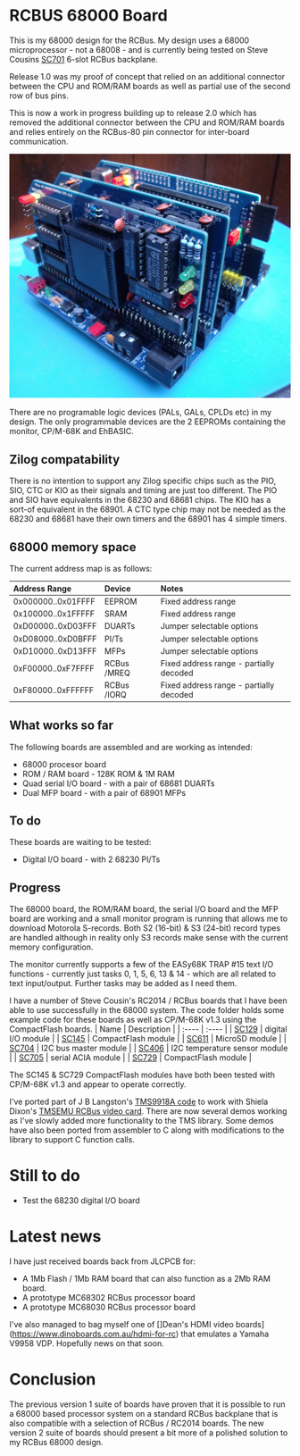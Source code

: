 # RCBUS 68000 Board
This is my 68000 design for the RCBus. My design uses a 68000 microprocessor - not a 68008 - and is currently being tested on Steve Cousins [SC701](https://smallcomputercentral.com/rcbus/sc700-series/sc701-rcbus-backplane/) 6-slot RCBus backplane.

Release 1.0 was my proof of concept that relied on an additional connector between the CPU and ROM/RAM boards as well as partial use of the second row of bus pins.

This is now a work in progress building up to release 2.0 which has removed the additional connector between the CPU and ROM/RAM boards and relies entirely on the RCBus-80 pin connector for inter-board communication.

![](./images/Board_Set_1.JPG)

There are no programable logic devices (PALs, GALs, CPLDs etc) in my design. The only programmable devices are the 2 EEPROMs containing the monitor, CP/M-68K and EhBASIC.

## Zilog compatability
There is no intention to support any Zilog specific chips such as the PIO, SIO, CTC or KIO as their signals and timing are just too different. The PIO and SIO have equivalents in the 68230 and 68681 chips. The KIO has a sort-of equivalent in the 68901. A  CTC type chip may not be needed as the 68230 and 68681 have their own timers and the 68901 has 4 simple timers.

## 68000 memory space
The current address map is as follows:

| Address Range | Device | Notes |
| :---- | :---- | :---- |
| 0x000000..0x01FFFF | EEPROM | Fixed address range |
| 0x100000..0x1FFFFF | SRAM | Fixed address range |
| 0xD00000..0xD03FFF | DUARTs | Jumper selectable options |
| 0xD08000..0xD0BFFF | PI/Ts | Jumper selectable options |
| 0xD10000..0xD13FFF | MFPs | Jumper selectable options |
| 0xF00000..0xF7FFFF | RCBus /MREQ | Fixed address range - partially decoded |
| 0xF80000..0xFFFFFF | RCBus /IORQ | Fixed address range - partially decoded |

## What works so far
The following boards are assembled and are working as intended:
* 68000 procesor board
* ROM / RAM board - 128K ROM & 1M RAM
* Quad serial I/O board - with a pair of 68681 DUARTs
* Dual MFP board - with a pair of 68901 MFPs

## To do
These boards are waiting to be tested:
* Digital I/O board - with 2 68230 PI/Ts
 
## Progress
The 68000 board, the ROM/RAM board, the serial I/O board and the MFP board are working and a small monitor program is running that allows me to download Motorola S-records. Both S2 (16-bit) & S3 (24-bit) record types are handled although in reality only S3 records make sense with the current memory configuration.

The monitor currently supports a few of the EASy68K TRAP #15 text I/O functions - currently just tasks 0, 1, 5, 6, 13 & 14 - which are all related to text input/output. Further tasks may be added as I need them.

I have a number of Steve Cousin's RC2014 / RCBus boards that I have been able to use successfully in the 68000 system. The code folder holds some example code for these boards as well as CP/M-68K v1.3 using the CompactFlash boards.
| Name | Description |
| :---- | :---- |
| [SC129](https://smallcomputercentral.com/rcbus/sc100-series/sc129-digital-i-o-rc2014/) | digital I/O module |
| [SC145](https://smallcomputercentral.com/rcbus/sc100-series/sc145-compact-flash-rc2014/) | CompactFlash module |
| [SC611](https://smallcomputercentral.com/rcbus/sc600-series/sc611-rcbus-micro-sd/) | MicroSD module |
| [SC704](https://smallcomputercentral.com/rcbus/sc700-series/sc704-rcbus-i2c-bus-master/) | I2C bus master module |
| [SC406](https://smallcomputercentral.com/i2c-bus-modules/sc406-i2c-temperature-sensor-module/) | I2C temperature sensor module |
| [SC705](https://smallcomputercentral.com/rcbus/sc700-series/sc705-rcbus-serial-acia/) | serial ACIA module |
| [SC729](https://smallcomputercentral.com/rcbus/sc700-series/sc729-rcbus-compact-flash-module/) | CompactFlash module |

The SC145 & SC729 CompactFlash modules have both been tested with CP/M-68K v1.3 and appear to operate correctly.

I've ported part of J B Langston's [TMS9918A code](https://github.com/jblang/TMS9918A/tree/master) to work with Shiela Dixon's [TMSEMU RCBus video card](https://peacockmedia.software/RC2014/TMSEMU/). There are now several demos working as I've slowly added more functionality to the TMS library. Some demos have also been ported from assembler to C along with modifications to the library to support C function calls.

# Still to do
* Test the 68230 digital I/O board

# Latest news
I have just received boards back from JLCPCB for:
* A 1Mb Flash / 1Mb RAM board that can also function as a 2Mb RAM board.
* A prototype MC68302 RCBus processor board
* A prototype MC68030 RCBus processor board

I've also managed to bag myself one of []Dean's HDMI video boards](https://www.dinoboards.com.au/hdmi-for-rc) that emulates a Yamaha V9958 VDP. Hopefully news on that soon.

# Conclusion
The previous version 1 suite of boards have proven that it is possible to run a 68000 based processor system on a standard RCBus backplane that is also compatible with a selection of RCBus / RC2014 boards. The new version 2 suite of boards should present a bit more of a polished solution to my RCBus 68000 design.
